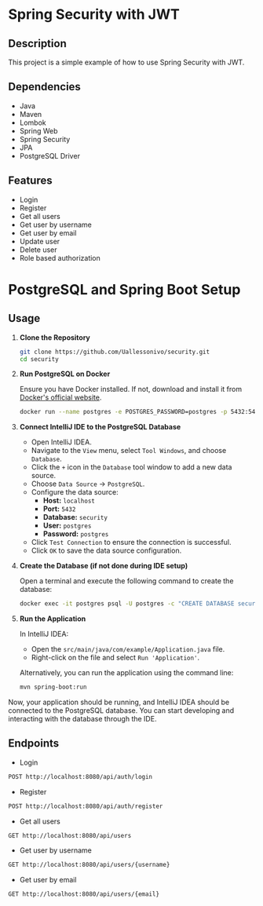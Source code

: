 # Spring Security with JWT

## Description

This project is a simple example of how to use Spring Security with JWT.

## Dependencies

- Java
- Maven
- Lombok
- Spring Web
- Spring Security
- JPA
- PostgreSQL Driver

## Features

- Login
- Register
- Get all users
- Get user by username
- Get user by email
- Update user
- Delete user
- Role based authorization

# PostgreSQL and Spring Boot Setup

## Usage

1. **Clone the Repository**

    ```bash
    git clone https://github.com/Uallessonivo/security.git
    cd security
    ```

2. **Run PostgreSQL on Docker**

   Ensure you have Docker installed. If not, download and install it from [Docker's official website](https://www.docker.com/get-started).

    ```bash
    docker run --name postgres -e POSTGRES_PASSWORD=postgres -p 5432:5432 -d postgres
    ```

3. **Connect IntelliJ IDE to the PostgreSQL Database**

    - Open IntelliJ IDEA.
    - Navigate to the `View` menu, select `Tool Windows`, and choose `Database`.
    - Click the `+` icon in the `Database` tool window to add a new data source.
    - Choose `Data Source` -> `PostgreSQL`.
    - Configure the data source:
        - **Host:** `localhost`
        - **Port:** `5432`
        - **Database:** `security`
        - **User:** `postgres`
        - **Password:** `postgres`
    - Click `Test Connection` to ensure the connection is successful.
    - Click `OK` to save the data source configuration.

4. **Create the Database (if not done during IDE setup)**

   Open a terminal and execute the following command to create the database:

    ```bash
    docker exec -it postgres psql -U postgres -c "CREATE DATABASE security"
    ```

5. **Run the Application**

   In IntelliJ IDEA:
    - Open the `src/main/java/com/example/Application.java` file.
    - Right-click on the file and select `Run 'Application'`.

   Alternatively, you can run the application using the command line:

    ```bash
    mvn spring-boot:run
    ```

Now, your application should be running, and IntelliJ IDEA should be connected to the PostgreSQL database. You can start developing and interacting with the database through the IDE.


## Endpoints

- Login

```bash
POST http://localhost:8080/api/auth/login
```

- Register

```bash
POST http://localhost:8080/api/auth/register
```

- Get all users

```bash
GET http://localhost:8080/api/users
```

- Get user by username

```bash
GET http://localhost:8080/api/users/{username}
```

- Get user by email

```bash
GET http://localhost:8080/api/users/{email}
```